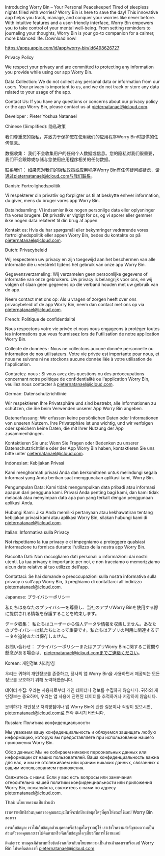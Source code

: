 Introducing Worry Bin – Your Personal Peacekeeper!
Tired of sleepless nights filled with worries? Worry Bin is here to save the day! This innovative app helps you track, manage, and conquer your worries like never before. With intuitive features and a user-friendly interface, Worry Bin empowers you to take control of your mental well-being. From setting reminders to journaling your thoughts, Worry Bin is your go-to companion for a calmer, more balanced life. Download now!

https://apps.apple.com/id/app/worry-bin/id6498626727

Privacy Policy

We respect your privacy and are committed to protecting any information you provide while using our app Worry Bin.

Data Collection:
We do not collect any personal data or information from our users. Your privacy is important to us, and we do not track or store any data related to your usage of the app.

Contact Us:
If you have any questions or concerns about our privacy policy or the app Worry Bin, please contact us at pieternatanael@icloud.com.

Developer : Pieter Yoshua Natanael

Chinese (Simplified):
隐私政策

我们尊重您的隐私，并致力于保护您在使用我们的应用程序Worry Bin时提供的任何信息。

数据收集：
我们不会收集用户的任何个人数据或信息。您的隐私对我们很重要，我们不会跟踪或存储与您使用应用程序相关的任何数据。

联系我们：
如果您对我们的隐私政策或应用程序Worry Bin有任何疑问或疑虑，请通过pieternatanael@icloud.com与我们联系。

Danish:
Fortrolighedspolitik

Vi respekterer din privatliv og forpligter os til at beskytte enhver information, du giver, mens du bruger vores app Worry Bin.

Dataindsamling:
Vi indsamler ikke nogen personlige data eller oplysninger fra vores brugere. Dit privatliv er vigtigt for os, og vi sporer eller gemmer ikke nogen data relateret til din brug af appen.

Kontakt os:
Hvis du har spørgsmål eller bekymringer vedrørende vores fortrolighedspolitik eller appen Worry Bin, bedes du kontakte os på pieternatanael@icloud.com.

Dutch:
Privacybeleid

Wij respecteren uw privacy en zijn toegewijd aan het beschermen van alle informatie die u verstrekt tijdens het gebruik van onze app Worry Bin.

Gegevensverzameling:
Wij verzamelen geen persoonlijke gegevens of informatie van onze gebruikers. Uw privacy is belangrijk voor ons, en wij volgen of slaan geen gegevens op die verband houden met uw gebruik van de app.

Neem contact met ons op:
Als u vragen of zorgen heeft over ons privacybeleid of de app Worry Bin, neem dan contact met ons op via pieternatanael@icloud.com.

French:
Politique de confidentialité

Nous respectons votre vie privée et nous nous engageons à protéger toutes les informations que vous fournissez lors de l'utilisation de notre application Worry Bin.

Collecte de données :
Nous ne collectons aucune donnée personnelle ou information de nos utilisateurs. Votre vie privée est importante pour nous, et nous ne suivons ni ne stockons aucune donnée liée à votre utilisation de l'application.

Contactez-nous :
Si vous avez des questions ou des préoccupations concernant notre politique de confidentialité ou l'application Worry Bin, veuillez nous contacter à pieternatanael@icloud.com.

German:
Datenschutzrichtlinie

Wir respektieren Ihre Privatsphäre und sind bestrebt, alle Informationen zu schützen, die Sie beim Verwenden unserer App Worry Bin angeben.

Datenerfassung:
Wir erfassen keine persönlichen Daten oder Informationen von unseren Nutzern. Ihre Privatsphäre ist uns wichtig, und wir verfolgen oder speichern keine Daten, die mit Ihrer Nutzung der App zusammenhängen.

Kontaktieren Sie uns:
Wenn Sie Fragen oder Bedenken zu unserer Datenschutzrichtlinie oder der App Worry Bin haben, kontaktieren Sie uns bitte unter pieternatanael@icloud.com.

Indonesian:
Kebijakan Privasi

Kami menghormati privasi Anda dan berkomitmen untuk melindungi segala informasi yang Anda berikan saat menggunakan aplikasi kami, Worry Bin.

Pengumpulan Data:
Kami tidak mengumpulkan data pribadi atau informasi apapun dari pengguna kami. Privasi Anda penting bagi kami, dan kami tidak melacak atau menyimpan data apa pun yang terkait dengan penggunaan aplikasi Anda.

Hubungi Kami:
Jika Anda memiliki pertanyaan atau kekhawatiran tentang kebijakan privasi kami atau aplikasi Worry Bin, silakan hubungi kami di pieternatanael@icloud.com.

Italian:
Informativa sulla Privacy

Noi rispettiamo la tua privacy e ci impegniamo a proteggere qualsiasi informazione tu fornisca durante l'utilizzo della nostra app Worry Bin.

Raccolta Dati:
Non raccogliamo dati personali o informazioni dai nostri utenti. La tua privacy è importante per noi, e non tracciamo o memorizziamo alcun dato relativo al tuo utilizzo dell'app.

Contattaci:
Se hai domande o preoccupazioni sulla nostra informativa sulla privacy o sull'app Worry Bin, ti preghiamo di contattarci all'indirizzo pieternatanael@icloud.com.

Japanese:
プライバシーポリシー

私たちはあなたのプライバシーを尊重し、当社のアプリWorry Binを使用する際に提供される情報を保護することを約束します。

データ収集：
私たちはユーザーから個人データや情報を収集しません。あなたのプライバシーは私たちにとって重要です。私たちはアプリの利用に関連するデータを追跡または保存しません。

お問い合わせ：
プライバシーポリシーまたはアプリWorry Binに関するご質問や懸念がある場合は、pieternatanael@icloud.comまでご連絡ください。

Korean:
개인정보 처리방침

우리는 귀하의 개인정보를 존중하고, 당사의 앱 Worry Bin을 사용하면서 제공되는 모든 정보를 보호하기 위해 노력하겠습니다.

데이터 수집:
우리는 사용자로부터 개인 데이터나 정보를 수집하지 않습니다. 귀하의 개인정보는 중요하며, 우리는 앱 사용에 관련된 데이터를 추적하거나 저장하지 않습니다.

문의하기:
개인정보 처리방침이나 앱 Worry Bin에 관한 질문이나 걱정이 있으시면, pieternatanael@icloud.com로 연락 주시기 바랍니다.

Russian:
Политика конфиденциальности

Мы уважаем вашу конфиденциальность и обязуемся защищать любую информацию, которую вы предоставляете при использовании нашего приложения Worry Bin.

Сбор данных:
Мы не собираем никаких персональных данных или информации от наших пользователей. Ваша конфиденциальность важна для нас, и мы не отслеживаем или храним никаких данных, связанных с вашим использованием приложения.

Свяжитесь с нами:
Если у вас есть вопросы или замечания относительно нашей политики конфиденциальности или приложения Worry Bin, пожалуйста, свяжитесь с нами по адресу pieternatanael@icloud.com.

Thai:
นโยบายความเป็นส่วนตัว

เราเคารพสิทธิส่วนบุคคลของคุณและมุ่งมั่นที่จะปกป้องข้อมูลใดๆที่คุณให้ขณะใช้แอป Worry Bin ของเรา

การเก็บข้อมูล:
เราไม่เก็บข้อมูลส่วนบุคคลหรือข้อมูลใดๆจากผู้ใช้ เราเข้าใจความสำคัญของความเป็นส่วนตัวของคุณและเราไม่ติดตามหรือจัดเก็บข้อมูลใดๆเกี่ยวกับการใช้งานแอป

ติดต่อเรา:
หากคุณมีคำถามหรือข้อกังวลเกี่ยวกับนโยบายความเป็นส่วนตัวของเราหรือแอป Worry Bin โปรดติดต่อเราที่ pieternatanael@icloud.com
